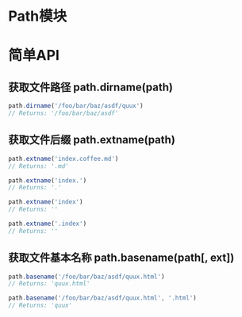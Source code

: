 # Path模块

# 简单API

## 获取文件路径 path.dirname(path) 

```javascript
path.dirname('/foo/bar/baz/asdf/quux')
// Returns: '/foo/bar/baz/asdf'
```

## 获取文件后缀 path.extname(path)

```javascript
path.extname('index.coffee.md')
// Returns: '.md'

path.extname('index.')
// Returns: '.'

path.extname('index')
// Returns: ''

path.extname('.index')
// Returns: ''
```

## 获取文件基本名称 path.basename(path[, ext])

```javascript
path.basename('/foo/bar/baz/asdf/quux.html')
// Returns: 'quux.html'

path.basename('/foo/bar/baz/asdf/quux.html', '.html')
// Returns: 'quux'
```